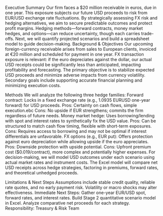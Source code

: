 Executive Summary
Our firm faces a $20 million receivable in euros, due in one year. This exposure subjects our future USD proceeds to risk from EUR/USD exchange rate fluctuations. By strategically assessing FX risk and hedging alternatives, we aim to secure predictable outcomes and protect profit margins. Hedging methods—forward contracts, money market hedges, and options—can reduce uncertainty, though each carries trade-offs. Next, we will quantify projected scenarios and build a spreadsheet model to guide decision-making.
Background & Objectives
Our upcoming foreign-currency receivable arises from sales to European clients, invoiced at €20 million and scheduled for payment in one year. FX transaction exposure is relevant: if the euro depreciates against the dollar, our actual USD receipts could be significantly less than anticipated, impacting profitability and forecasting. The primary objective is to stabilize expected USD proceeds and minimize adverse impacts from currency volatility. Secondary goals include supporting accurate financial planning and minimizing execution costs.

Methods
We will analyze the following three hedge families:
Forward contract: Locks in a fixed exchange rate (e.g., 1.0935 EURUSD one-year forward) for USD proceeds.
Pros: Certainty on cash flows, simple execution.ebc​
Cons: No upside if EUR strengthens; commits the firm regardless of future needs.
Money market hedge: Uses borrowing/lending with spot and interest rates to synthetically fix the USD value.
Pros: Can be structured to match cash flow timing, flexible with short-term exposures.​
Cons: Requires access to borrowing and may not be optimal if interest differentials are unfavorable.
FX options (e.g., EUR put): Offers protection against euro depreciation while allowing upside if the euro appreciates.
Pros: Downside protection with upside potential.
Cons: Upfront premium cost ($0.019/contract), more complex and potentially higher expenses.
For decision-making, we will model USD outcomes under each scenario using actual market rates and instrument costs. The Excel model will compare net USD receipts across hedge strategies, factoring in premiums, forward rates, and theoretical unhedged proceeds.

Limitations & Next Steps
Assumptions include stable credit quality, reliable rate quotes, and no early payment risk. Volatility or macro shocks may alter effectiveness.
Immediate Next Steps:
Gather one-year EUR/USD spot, forward rates, and interest rates.
Build Stage 2 quantitative scenario model in Excel.
Analyze comparative net proceeds for each strategy.
Responsibility: Treasury & Risk Team
